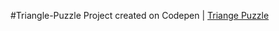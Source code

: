 #Triangle-Puzzle
Project created on Codepen | [Triange Puzzle](http://codepen.io/Miafro/full/rLAzPa/)
